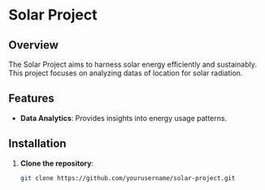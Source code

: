 # Solar Project

## Overview

The Solar Project aims to harness solar energy efficiently and sustainably. This project focuses on analyzing datas of location for solar radiation.

## Features

- **Data Analytics**: Provides insights into energy usage patterns.

## Installation

1. **Clone the repository**:
   ```bash
   git clone https://github.com/yourusername/solar-project.git

